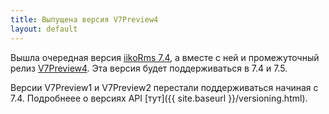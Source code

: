 ```yaml
---
title: Выпущена версия V7Preview4
layout: default
---
```


Вышла очередная версия [iikoRms 7.4](https://ru.iiko.help/articles/releasenotes/releasenotes-2020/a/h3__1723080526), а вместе с ней и промежуточный релиз [V7Preview4](https://www.nuget.org/packages/Resto.Front.Api.V7Preview4/7.4.6020-alpha). Эта версия будет поддерживаться в 7.4 и 7.5.

Версии V7Preview1 и V7Preview2 перестали поддерживаться начиная с 7.4. Подробнеее о версиях API [тут]({{ site.baseurl }}/versioning.html).